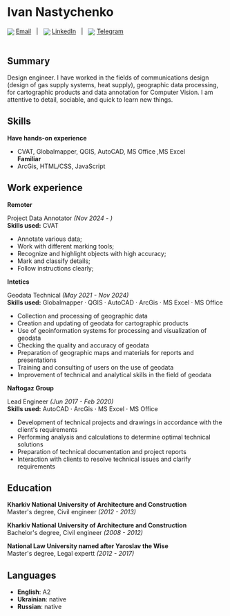 # Ivan Nastychenko

<div>
  <img valign="middle" src="https://img.icons8.com/color/20/null/message-squared.png" />
  <a align="center" href="mailto:nastichenko22@gmail.com">Email</a>
  <span>&nbsp;&nbsp;|&nbsp;&nbsp;</span>
  <img valign="middle" src="https://img.icons8.com/fluency/20/null/linkedin.png" />
  <a href="https://www.linkedin.com/in/ivan-nastychenko-2a1b75146/">LinkedIn</a>
  <span>&nbsp;&nbsp;|&nbsp;&nbsp;</span>
  <img valign="middle" src="https://img.icons8.com/fluency/20/null/telegram-app.png" />
  <a href="https://t.me/ivan_nast">Telegram</a>
</div>
<br>

## Summary
Design engineer. I have worked in the fields of communications design (design of gas supply systems, heat supply), geographic data processing, for cartographic products and data annotation for Computer Vision. I am attentive to detail, sociable, and quick to learn new things.

## Skills
**Have hands-on experience**<br>
* CVAT, Globalmapper, QGIS, AutoCAD, MS Office ,MS Excel<br>
**Familiar**<br>
* ArcGis, HTML/CSS, JavaScript

## Work experience

**Remoter**<br>

Project Data Annotator _(Nov 2024 - )_<br>
**Skills used:** CVAT <br>

* Annotate various data;
* Work with different marking tools;
* Recognize and highlight objects with high accuracy;
* Mark and classify details;
* Follow instructions clearly;


**Intetics**<br>

Geodata Technical _(May 2021 - Nov 2024)_<br>
**Skills used:** Globalmapper · QGIS · AutoCAD · ArcGis · MS Excel · MS Office <br>

* Collection and processing of geographic data
* Creation and updating of geodata for cartographic products
* Use of geoinformation systems for processing and visualization of geodata
* Checking the quality and accuracy of geodata
* Preparation of geographic maps and materials for reports and presentations
* Training and consulting of users on the use of geodata
* Improvement of technical and analytical skills in the field of geodata

**Naftogaz Group**<br>

Lead Engineer _(Jun 2017 - Feb 2020)_<br>
**Skills used:** AutoCAD · ArcGis · MS Excel ·  MS Office 

* Development of technical projects and drawings in accordance with the client's requirements
* Performing analysis and calculations to determine optimal technical solutions
* Preparation of technical documentation and project reports
* Interaction with clients to resolve technical issues and clarify requirements

## Education
**Kharkiv National University of Architecture and Construction**<br>
Master's degree, Сivil engineer _(2012 - 2013)_  <br>

**Kharkiv National University of Architecture and Construction**<br>
Bachelor's degree, Сivil engineer _(2008 - 2012)_ <br>

**National Law University named after Yaroslav the Wise**<br>
Master's degree, Legal expertt _(2012 - 2017)_

## Languages
* **English**: A2 <br>
* **Ukrainian**: native <br>
* **Russian**: native

